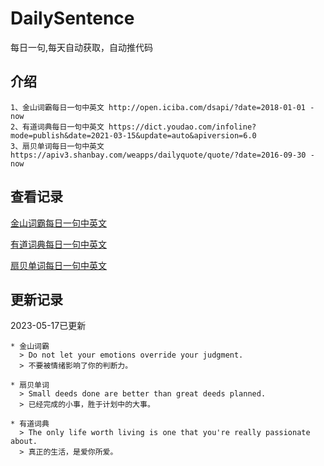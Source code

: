 # DailySentence

每日一句,每天自动获取，自动推代码

## 介绍

```
1、金山词霸每日一句中英文 http://open.iciba.com/dsapi/?date=2018-01-01 - now
2、有道词典每日一句中英文 https://dict.youdao.com/infoline?mode=publish&date=2021-03-15&update=auto&apiversion=6.0
3、扇贝单词每日一句中英文 https://apiv3.shanbay.com/weapps/dailyquote/quote/?date=2016-09-30 - now
```

## 查看记录

[金山词霸每日一句中英文](./data/iciba/)

[有道词典每日一句中英文](./data/youdao/)

[扇贝单词每日一句中英文](./data/shanbay/)

## 更新记录
2023-05-17已更新 
```
* 金山词霸
  > Do not let your emotions override your judgment.
  > 不要被情绪影响了你的判断力。

* 扇贝单词
  > Small deeds done are better than great deeds planned.
  > 已经完成的小事，胜于计划中的大事。

* 有道词典
  > The only life worth living is one that you're really passionate about.
  > 真正的生活，是爱你所爱。

```
